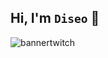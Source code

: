 ## Hi, I'm `Diseo` 👋

![bannertwitch](https://github.com/D1se0/D1se0/assets/164921056/0f523c3b-fb2b-4852-98d6-47757354df0f)

<!--
**D1se0/D1se0** is a ✨ _special_ ✨ repository because its `README.md` (this file) appears on your GitHub profile.

Here are some ideas to get you started:

- 🔭 I’m currently working on ...
- 🌱 I’m currently learning ...
- 👯 I’m looking to collaborate on ...
- 🤔 I’m looking for help with ...
- 💬 Ask me about ...
- 📫 How to reach me: ...
- 😄 Pronouns: ...
- ⚡ Fun fact: ...
-->
